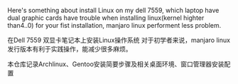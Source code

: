 Here's something about install Linux on my dell 7559, which laptop have dual graphic cards have trouble when installing linux(kernel highter than4..0)
for your fist installation, manjaro linux performent less problem.

在Dell 7559 双显卡笔记本上安装Linux操作系统
对于初学者来说，manjaro  linux 发行版本有利于实践操作，能减少很多麻烦。

本仓库记录Archlinux、Gentoo安装简要步骤及相关桌面环境、窗口管理器安装配置
